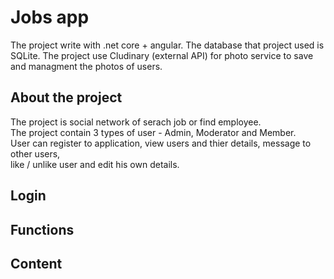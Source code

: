 # Jobs app
The project write with .net core + angular.
The database that project used is SQLite.
The project use Cludinary (external API) for photo service to save and managment the photos of users.
## About the project
The project is social network of serach job or find employee. <br>
The project contain 3 types of user - Admin, Moderator and Member. <br>
User can register to application, view users and thier details, message to other users,<br>
like / unlike user and  edit his own details. 

## Login

## Functions

## Content


